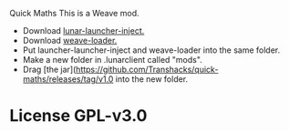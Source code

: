 Quick Maths
This is a Weave mod. 
- Download [lunar-launcher-inject.](https://github.com/Nilsen84/lunar-launcher-inject/releases/tag/v1.1.3)
- Download [weave-loader.](https://github.com/Weave-MC/Weave-Loader)
- Put launcher-launcher-inject and weave-loader into the same folder.
- Make a new folder in .lunarclient called "mods".
- Drag [the jar](https://github.com/Transhacks/quick-maths/releases/tag/v1.0 into the new folder.

# License GPL-v3.0
